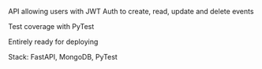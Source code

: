 API allowing users with JWT Auth to create, read, update and delete events

Test coverage with PyTest

Entirely ready for deploying

Stack: FastAPI, MongoDB, PyTest
